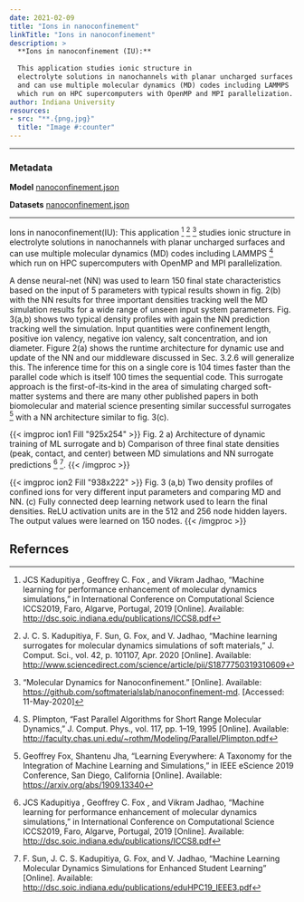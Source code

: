 ```yaml
---
date: 2021-02-09
title: "Ions in nanoconfinement"
linkTitle: "Ions in nanoconfinement"
description: >
  **Ions in nanoconfinement (IU):**
  
  This application studies ionic structure in
  electrolyte solutions in nanochannels with planar uncharged surfaces
  and can use multiple molecular dynamics (MD) codes including LAMMPS
  which run on HPC supercomputers with OpenMP and MPI parallelization.
author: Indiana University
resources:
- src: "**.{png,jpg}"
  title: "Image #:counter"
---
```


***
### Metadata

**Model** [nanoconfinement.json](https://github.com/icl-utk-edu/sabath/blob/main/var/sabath/assets/sabath/models/n/nanoconfinement.json)

**Datasets** [nanoconfinement.json](https://github.com/icl-utk-edu/sabath/blob/main/var/sabath/assets/sabath/datasets/n/nanoconfinement.json)

***

Ions in nanoconfinement(IU): This application [^5] [^19] [^49] studies
ionic structure in electrolyte solutions in nanochannels with planar
uncharged surfaces and can use multiple molecular dynamics (MD) codes
including LAMMPS [^50] which run on HPC supercomputers with OpenMP and
MPI parallelization. 

A dense neural-net (NN) was used to learn 150 final state
characteristics based on the input of 5 parameters with typical
results shown in fig. 2(b) with the NN results for three important
densities tracking well the MD simulation results for a wide range of
unseen input system parameters. Fig. 3(a,b) shows two typical density
profiles with again the NN prediction tracking well the
simulation. Input quantities were confinement length, positive ion
valency, negative ion valency, salt concentration, and ion
diameter. Figure 2(a) shows the runtime architecture for dynamic use
and update of the NN and our middleware discussed in Sec. 3.2.6 will
generalize this. The inference time for this on a single core is 104
times faster than the parallel code which is itself 100 times the
sequential code. This surrogate approach is the first-of-its-kind in
the area of simulating charged soft-matter systems and there are many
other published papers in both biomolecular and material science
presenting similar successful surrogates [^2] with a NN architecture
similar to fig. 3(c). 

{{< imgproc ion1 Fill "925x254" >}}
Fig. 2 a) Architecture of dynamic training of ML surrogate and b)
Comparison of three final state densities (peak, contact, and center)
between MD simulations and NN surrogate predictions [^5] [^51].
{{< /imgproc >}}


{{< imgproc ion2 Fill "938x222" >}}
Fig. 3 (a,b) Two density profiles of confined ions for very different
input parameters and comparing MD and NN. (c) Fully connected deep
learning network used to learn the final densities. ReLU activation
units are in the 512 and 256 node hidden layers. The output values
were learned on 150 nodes. 
{{< /imgproc >}}

## Refernces

[^2]: Geoffrey Fox, Shantenu Jha, “Learning Everywhere: A Taxonomy for
	  the Integration of Machine Learning and Simulations,” in IEEE
	  eScience 2019 Conference, San Diego, California
	  [Online]. Available: https://arxiv.org/abs/1909.13340

[^5]: JCS Kadupitiya , Geoffrey C. Fox , and Vikram Jadhao, “Machine
      learning for performance enhancement of molecular dynamics
      simulations,” in International Conference on Computational
      Science ICCS2019, Faro, Algarve, Portugal, 2019
      [Online]. Available:
      http://dsc.soic.indiana.edu/publications/ICCS8.pdf

[^19]: J. C. S. Kadupitiya, F. Sun, G. Fox, and V. Jadhao, “Machine
       learning surrogates for molecular dynamics simulations of soft
       materials,” J. Comput. Sci., vol. 42, p. 101107, Apr. 2020
       [Online]. Available:
       http://www.sciencedirect.com/science/article/pii/S1877750319310609

[^49]: “Molecular Dynamics for Nanoconfinement.” [Online]. Available:
	   https://github.com/softmaterialslab/nanoconfinement-md. [Accessed: 11-May-2020]

[^50]: S. Plimpton, “Fast Parallel Algorithms for Short Range
	   Molecular Dynamics,” J. Comput. Phys., vol. 117, pp. 1–19, 1995
	   [Online]. Available:
	   http://faculty.chas.uni.edu/~rothm/Modeling/Parallel/Plimpton.pdf

[^51]: F. Sun, J. C. S. Kadupitiya, G. Fox, and V. Jadhao, “Machine
	   Learning Molecular Dynamics Simulations for Enhanced Student
	   Learning” [Online]. Available:
	   http://dsc.soic.indiana.edu/publications/eduHPC19_IEEE3.pdf

